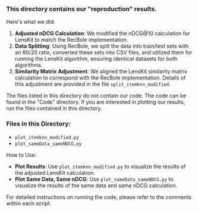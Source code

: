 ### This directory contains our "reproduction" results.
Here's what we did:

1. **Adjusted nDCG Calculation**: We modified the nDCG@10 calculation for LensKit to match the RecBole implementation.
2. **Data Splitting**: Using RecBole, we split the data into train/test sets with an 80/20 ratio, converted these sets into CSV files, and utilized them for running the LensKit algorithm, ensuring identical datasets for both algorithms.
3. **Similarity Matrix Adjustment**: We aligned the LensKit similarity matrix calculation to correspond with the RecBole implementation. Details of this adjustment are provided in the file `split_itemknn_modified`.

The files listed in this directory do not contain our code. The code can be found in the "Code" directory. If you are interested in plotting our results, run the files contained in this directory.

### Files in this Directory:
- `plot_itemknn_modified.py`
- `plot_sameData_sameNDCG.py`

How to Use:
- **Plot Results**: Use `plot_itemknn_modified.py` to visualize the results of the adjusted LensKit calculation.
- **Plot Same Data, Same nDCG**: Use `plot_sameData_sameNDCG.py` to visualize the results of the same data and same nDCG calculation.

For detailed instructions on running the code, please refer to the comments within each script.
